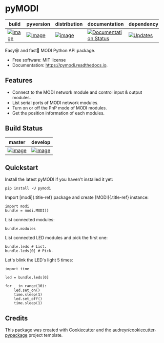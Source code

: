 pyMODI
======
| build                                                                                              | pyversion                                                                                          | distribution                                                                              | documentation                                                                                                                                   | dependency                                                                                                         |
|----------------------------------------------------------------------------------------------------|----------------------------------------------------------------------------------------------------|-------------------------------------------------------------------------------------------|-------------------------------------------------------------------------------------------------------------------------------------------------|--------------------------------------------------------------------------------------------------------------------|
| [![image](https://img.shields.io/travis/LUXROBO/pyMODI.svg)](https://travis-ci.org/LUXROBO/pyMODI) | [![image](https://img.shields.io/pypi/pyversions/pymodi.svg)](https://pypi.python.org/pypi/pymodi) | [![image](https://img.shields.io/pypi/v/pymodi.svg)](https://pypi.python.org/pypi/pymodi) | [![Documentation Status](https://readthedocs.org/projects/pymodi/badge/?version=latest)](https://pymodi.readthedocs.io/en/latest/?badge=latest) | [![Updates](https://pyup.io/repos/github/LUXROBO/pyMODI/shield.svg)](https://pyup.io/repos/github/LUXROBO/pyMODI/) |

Easy😆 and fast💨 MODI Python API package.

-   Free software: MIT license
-   Documentation: <https://pymodi.readthedocs.io>.

Features
--------
-   Connect to the MODI network module and control input & output
    modules.
-   List serial ports of MODI network modules.
-   Turn on or off the PnP mode of MODI modules.
-   Get the position information of each modules.

Build Status
--------

|master|develop|
|:---:|:---:|
|[![image](https://travis-ci.org/LUXROBO/pyMODI.svg?branch=master)](https://travis-ci.org/LUXROBO/pyMODI)|[![image](https://travis-ci.org/LUXROBO/pyMODI.svg?branch=develop)](https://travis-ci.org/LUXROBO/pyMODI)|

Quickstart
--------

Install the latest pyMODI if you haven\'t installed it yet:

    pip install -U pymodi

Import [modi]{.title-ref} package and create [MODI]{.title-ref}
instance:

    import modi
    bundle = modi.MODI()

List connected modules:

    bundle.modules

List connected LED modules and pick the first one:

    bundle.leds # List.
    bundle.leds[0] # Pick.

Let\'s blink the LED\'s light 5 times:

    import time

    led = bundle.leds[0]

    for _ in range(10):
        led.set_on()
        time.sleep(1)
        led.set_off()
        time.sleep(1)

Credits
-------

This package was created with
[Cookiecutter](https://github.com/audreyr/cookiecutter) and the
[audreyr/cookiecutter-pypackage](https://github.com/audreyr/cookiecutter-pypackage)
project template.
